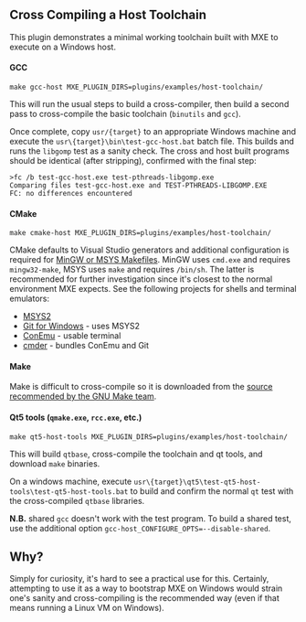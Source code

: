 Cross Compiling a Host Toolchain
--------------------------------

This plugin demonstrates a minimal working toolchain built with MXE to
execute on a Windows host.

#### GCC

```
make gcc-host MXE_PLUGIN_DIRS=plugins/examples/host-toolchain/
```

This will run the usual steps to build a cross-compiler, then build a
second pass to cross-compile the basic toolchain (`binutils` and `gcc`).

Once complete, copy `usr/{target}` to an appropriate Windows machine
and execute the `usr\{target}\bin\test-gcc-host.bat` batch file. This
builds and runs the `libgomp` test as a sanity check. The cross and host
built programs should be identical (after stripping), confirmed with the
final step:

```
>fc /b test-gcc-host.exe test-pthreads-libgomp.exe
Comparing files test-gcc-host.exe and TEST-PTHREADS-LIBGOMP.EXE
FC: no differences encountered
```

#### CMake

```
make cmake-host MXE_PLUGIN_DIRS=plugins/examples/host-toolchain/
```

CMake defaults to Visual Studio generators and additional configuration is
required for [MinGW or MSYS Makefiles][cmake-generators]. MinGW uses `cmd.exe`
and requires `mingw32-make`, MSYS uses `make` and requires `/bin/sh`. The
latter is recommended for further investigation since it's closest to the
normal environment MXE expects. See the following projects for shells and
terminal emulators:

  - [MSYS2][msys2]
  - [Git for Windows][git-win] - uses MSYS2
  - [ConEmu][conemu] - usable terminal
  - [cmder][cmder] - bundles ConEmu and Git

#### Make

Make is difficult to cross-compile so it is downloaded from the [source
recommended by the GNU Make team](http://git.savannah.gnu.org/cgit/make.git/tree/README.W32.template).

#### Qt5 tools (`qmake.exe`, `rcc.exe`, etc.)

```
make qt5-host-tools MXE_PLUGIN_DIRS=plugins/examples/host-toolchain/
```

This will build `qtbase`, cross-compile the toolchain and qt tools, and
download `make` binaries.

On a windows machine, execute
`usr\{target}\qt5\test-qt5-host-tools\test-qt5-host-tools.bat` to build and
confirm the normal `qt` test with the cross-compiled `qtbase` libraries.

**N.B.** shared `gcc` doesn't work with the test program. To build a shared
test, use the additional option `gcc-host_CONFIGURE_OPTS=--disable-shared`.

Why?
----

Simply for curiosity, it's hard to see a practical use for this. Certainly,
attempting to use it as a way to bootstrap MXE on Windows would strain
one's sanity and cross-compiling is the recommended way (even if that means
running a Linux VM on Windows).



[cmake-generators]:https://cmake.org/cmake/help/latest/manual/cmake-generators.7.html
[cmder]:http://cmder.net/
[conemu]:https://conemu.github.io/
[git-win]:https://git-for-windows.github.io/
[msys2]:https://msys2.github.io/

